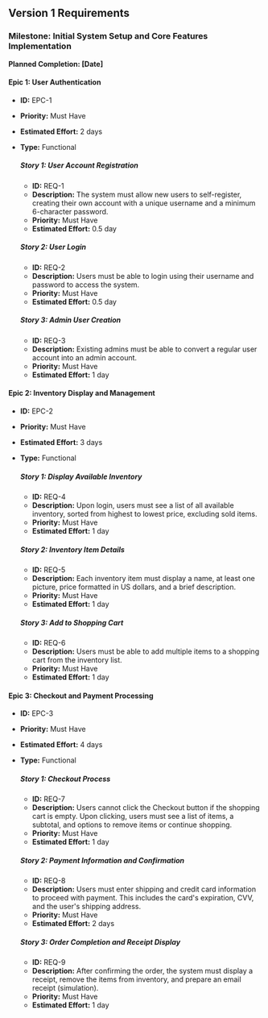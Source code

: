 ## Version 1 Requirements

### Milestone: Initial System Setup and Core Features Implementation
**Planned Completion: [Date]**

#### Epic 1: User Authentication
- **ID:** EPC-1
- **Priority:** Must Have
- **Estimated Effort:** 2 days
- **Type:** Functional

  ##### Story 1: User Account Registration
  - **ID:** REQ-1
  - **Description:** The system must allow new users to self-register, creating their own account with a unique username and a minimum 6-character password.
  - **Priority:** Must Have
  - **Estimated Effort:** 0.5 day

  ##### Story 2: User Login
  - **ID:** REQ-2
  - **Description:** Users must be able to login using their username and password to access the system.
  - **Priority:** Must Have
  - **Estimated Effort:** 0.5 day

  ##### Story 3: Admin User Creation
  - **ID:** REQ-3
  - **Description:** Existing admins must be able to convert a regular user account into an admin account.
  - **Priority:** Must Have
  - **Estimated Effort:** 1 day

#### Epic 2: Inventory Display and Management
- **ID:** EPC-2
- **Priority:** Must Have
- **Estimated Effort:** 3 days
- **Type:** Functional

  ##### Story 1: Display Available Inventory
  - **ID:** REQ-4
  - **Description:** Upon login, users must see a list of all available inventory, sorted from highest to lowest price, excluding sold items.
  - **Priority:** Must Have
  - **Estimated Effort:** 1 day

  ##### Story 2: Inventory Item Details
  - **ID:** REQ-5
  - **Description:** Each inventory item must display a name, at least one picture, price formatted in US dollars, and a brief description.
  - **Priority:** Must Have
  - **Estimated Effort:** 1 day

  ##### Story 3: Add to Shopping Cart
  - **ID:** REQ-6
  - **Description:** Users must be able to add multiple items to a shopping cart from the inventory list.
  - **Priority:** Must Have
  - **Estimated Effort:** 1 day

#### Epic 3: Checkout and Payment Processing
- **ID:** EPC-3
- **Priority:** Must Have
- **Estimated Effort:** 4 days
- **Type:** Functional

  ##### Story 1: Checkout Process
  - **ID:** REQ-7
  - **Description:** Users cannot click the Checkout button if the shopping cart is empty. Upon clicking, users must see a list of items, a subtotal, and options to remove items or continue shopping.
  - **Priority:** Must Have
  - **Estimated Effort:** 1 day

  ##### Story 2: Payment Information and Confirmation
  - **ID:** REQ-8
  - **Description:** Users must enter shipping and credit card information to proceed with payment. This includes the card's expiration, CVV, and the user's shipping address.
  - **Priority:** Must Have
  - **Estimated Effort:** 2 days

  ##### Story 3: Order Completion and Receipt Display
  - **ID:** REQ-9
  - **Description:** After confirming the order, the system must display a receipt, remove the items from inventory, and prepare an email receipt (simulation).
  - **Priority:** Must Have
  - **Estimated Effort:** 1 day
